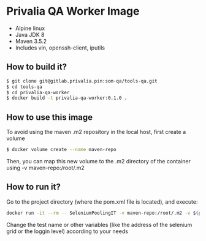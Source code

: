 Privalia QA Worker Image
=============================

* Alpine linux
* Java JDK 8
* Maven 3.5.2
* Includes vin, openssh-client, iputils

## How to build it?

``` bash
$ git clone git@gitlab.privalia.pin:som-qa/tools-qa.git
$ cd tools-qa
$ cd privalia-qa-worker
$ docker build -t privalia-qa-worker:0.1.0 . 
```

## How to use this image

To avoid using the maven .m2 repository in the local host, first create a volume 

``` bash
$ docker volume create --name maven-repo
```

Then, you can map this new volume to the .m2 directory of the container using -v maven-repo:/root/.m2


## How to run it?

Go to the project directory (where the pom.xml file is located), and execute:


``` bash
docker run -it --rm -- SeleniumPoolingIT -v maven-repo:/root/.m2 -v $(pwd):/usr/src/mymaven --workdir /usr/src/mymaven privalia-qa-worker:0.1.0 mvn verify -Dit.test=com.privalia.bo.po.SeleniumPoolingIT.java -DSELENIUM_GRID=127.0.0.1:4444 -DlogLevel=DEBUG
```

Change the test name or other variables (like the address of the selenium grid or the loggin level) according to your needs

